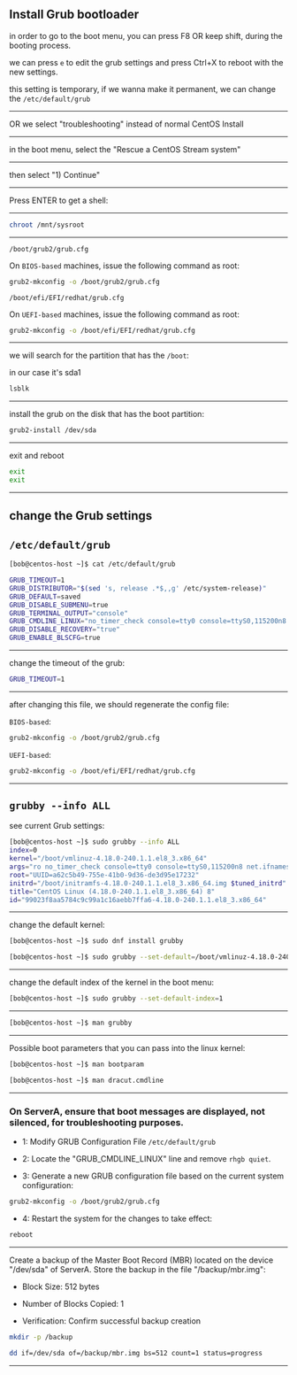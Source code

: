 ## Install Grub bootloader

in order to go to the boot menu, you can press F8 OR keep shift, during the booting process.

we can press `e` to edit the grub settings and press Ctrl+X to reboot with the new settings.

this setting is temporary, if we wanna make it permanent, we can change the `/etc/default/grub`

________________________________________________________________________________________________

OR we select "troubleshooting" instead of normal CentOS Install

________________________________________________________________________________________________


in the boot menu, select the "Rescue a CentOS Stream system"


________________________________________________________________________________________________


then select "1) Continue"


________________________________________________________________________________________________



Press ENTER to get a shell:


________________________________________________________________________________________________


```bash
chroot /mnt/sysroot
```

________________________________________________________________________________________________

`/boot/grub2/grub.cfg`

On `BIOS-based` machines, issue the following command as root:

```bash
grub2-mkconfig -o /boot/grub2/grub.cfg
```

`/boot/efi/EFI/redhat/grub.cfg`

On `UEFI-based` machines, issue the following command as root:

```bash
grub2-mkconfig -o /boot/efi/EFI/redhat/grub.cfg
```



________________________________________________________________________________________________


we will search for the partition that has the `/boot`:

in our case it's sda1

```bash
lsblk
```

________________________________________________________________________________________________


install the grub on the disk that has the boot partition:

```bash
grub2-install /dev/sda
```

________________________________________________________________________________________________


exit and reboot

```bash
exit
exit
```

________________________________________________________________________________________________


## change the Grub settings

## `/etc/default/grub`


```bash
[bob@centos-host ~]$ cat /etc/default/grub

GRUB_TIMEOUT=1
GRUB_DISTRIBUTOR="$(sed 's, release .*$,,g' /etc/system-release)"
GRUB_DEFAULT=saved
GRUB_DISABLE_SUBMENU=true
GRUB_TERMINAL_OUTPUT="console"
GRUB_CMDLINE_LINUX="no_timer_check console=tty0 console=ttyS0,115200n8 net.ifnames=0 biosdevname=0 elevator=noop"
GRUB_DISABLE_RECOVERY="true"
GRUB_ENABLE_BLSCFG=true
```

________________________________________________________________________________________________




change the timeout of the grub:

```bash
GRUB_TIMEOUT=1
```

________________________________________________________________________________________________


after changing this file, we should regenerate the config file:

`BIOS-based`:

```bash
grub2-mkconfig -o /boot/grub2/grub.cfg
```

`UEFI-based`:

```bash
grub2-mkconfig -o /boot/efi/EFI/redhat/grub.cfg
```


________________________________________________________________________________________________

## `grubby --info ALL`

see current Grub settings:

```bash
[bob@centos-host ~]$ sudo grubby --info ALL
index=0
kernel="/boot/vmlinuz-4.18.0-240.1.1.el8_3.x86_64"
args="ro no_timer_check console=tty0 console=ttyS0,115200n8 net.ifnames=0 biosdevname=0 elevator=noop $tuned_params"
root="UUID=a62c5b49-755e-41b0-9d36-de3d95e17232"
initrd="/boot/initramfs-4.18.0-240.1.1.el8_3.x86_64.img $tuned_initrd"
title="CentOS Linux (4.18.0-240.1.1.el8_3.x86_64) 8"
id="99023f8aa5784c9c99a1c16aebb7ffa6-4.18.0-240.1.1.el8_3.x86_64"
```

________________________________________________________________________________________________


change the default kernel:

```bash
[bob@centos-host ~]$ sudo dnf install grubby
```

```bash
[bob@centos-host ~]$ sudo grubby --set-default=/boot/vmlinuz-4.18.0-240.1.1.el8_3.x86_64
```

________________________________________________________________________________________________

change the default index of the kernel in the boot menu:

```bash
[bob@centos-host ~]$ sudo grubby --set-default-index=1
```

________________________________________________________________________________________________


```bash
[bob@centos-host ~]$ man grubby
```

________________________________________________________________________________________________


Possible boot parameters that you can pass into the linux kernel:

```bash
[bob@centos-host ~]$ man bootparam
```

```bash
[bob@centos-host ~]$ man dracut.cmdline
```


________________________________________________________________________________________________



### On ServerA, ensure that boot messages are displayed, not silenced, for troubleshooting purposes.




- 1: Modify GRUB Configuration File `/etc/default/grub`



- 2: Locate the "GRUB_CMDLINE_LINUX" line and remove `rhgb quiet`.



- 3: Generate a new GRUB configuration file based on the current system configuration:

```bash
grub2-mkconfig -o /boot/grub2/grub.cfg
```


- 4: Restart the system for the changes to take effect:

```bash
reboot
```



________________________________________________________________________________________________



Create a backup of the Master Boot Record (MBR) located on the device "/dev/sda" of ServerA. Store the backup in the file "/backup/mbr.img":

- Block Size: 512 bytes

- Number of Blocks Copied: 1

- Verification: Confirm successful backup creation




```bash
mkdir -p /backup

dd if=/dev/sda of=/backup/mbr.img bs=512 count=1 status=progress
```


________________________________________________________________________________________________








